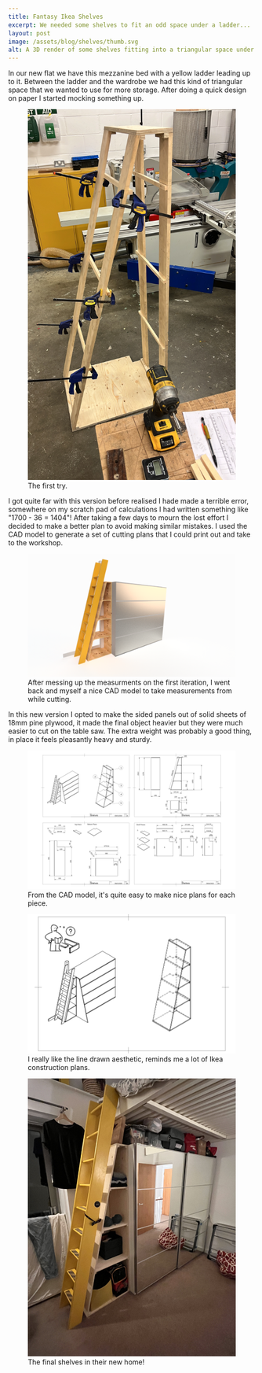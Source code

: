 ```yaml
---
title: Fantasy Ikea Shelves
excerpt: We needed some shelves to fit an odd space under a ladder...
layout: post
image: /assets/blog/shelves/thumb.svg
alt: A 3D render of some shelves fitting into a triangular space under a ladder.
---
```

In our new flat we have this mezzanine bed with a yellow ladder leading up to it. Between the ladder and the wardrobe we had this kind of triangular space that we wanted to use for more storage. After doing a quick design on paper I started mocking something up. 


<figure>
<img src="/assets/blog/shelves/skeleton.jpg"/>
<figcaption>
The first try.
</figcaption>
</figure>

I got quite far with this version before realised I hade made a terrible error, somewhere on my scratch pad of calculations I had written something like "1700 - 36 = 1404"! After taking a few days to mourn the lost effort I decided to make a better plan to avoid making similar mistakes. I used the CAD model to generate a set of cutting plans that I could print out and take to the workshop.

<figure>
<img src="/assets/blog/shelves/Shelves v11.png"/>
<figcaption>
After messing up the measurments on the first iteration, I went back and myself a nice CAD model to take measurements from while cutting.
</figcaption>
</figure>

In this new version I opted to make the sided panels out of solid sheets of 18mm pine plywood, it made the final object heavier but they were much easier to cut on the table saw. The extra weight was probably a good thing, in place it feels pleasantly heavy and sturdy. 

<figure>
<img src="/assets/blog/shelves/plans.svg"/>
<figcaption>
From the CAD model, it's quite easy to make nice plans for each piece.
</figcaption>
</figure>

<figure>
<img src="/assets/blog/shelves/thumb.svg"/>
<figcaption>
I really like the line drawn aesthetic, reminds me a lot of Ikea construction plans.
</figcaption>
</figure>

<figure>
<img src="/assets/blog/shelves/real.jpg"/>
<figcaption>
The final shelves in their new home!
</figcaption>
</figure>




